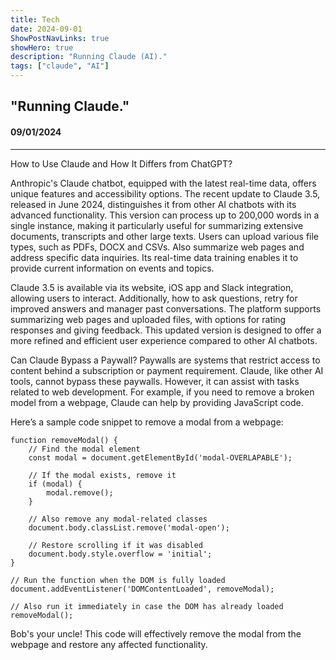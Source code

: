 ```yaml
---
title: Tech
date: 2024-09-01
ShowPostNavLinks: true
showHero: true
description: "Running Claude (AI)."
tags: ["claude", "AI"]
---
```

## "Running Claude."
#### 09/01/2024 
___
How to Use Claude and How It Differs from ChatGPT?

Anthropic's Claude chatbot, equipped with the latest real-time data, offers unique features and accessibility options. The recent update to Claude 3.5, released in June 2024, distinguishes it from other AI chatbots with its advanced functionality. This version can process up to 200,000 words in a single instance, making it particularly useful for summarizing extensive documents, transcripts and other large texts. Users can upload various file types, such as PDFs, DOCX and CSVs. Also summarize web pages and address specific data inquiries. Its real-time data training enables it to provide current information on events and topics.

Claude 3.5 is available via its website, iOS app and Slack integration, allowing users to interact. Additionally, how to ask questions, retry for improved answers and manager past conversations. The platform supports summarizing web pages and uploaded files, with options for rating responses and giving feedback. This updated version is designed to offer a more refined and efficient user experience compared to other AI chatbots.

Can Claude Bypass a Paywall?
Paywalls are systems that restrict access to content behind a subscription or payment requirement. Claude, like other AI tools, cannot bypass these paywalls. However, it can assist with tasks related to web development. For example, if you need to remove a broken model from a webpage, Claude can help by providing JavaScript code. 

Here’s a sample code snippet to remove a modal from a webpage:
    
    function removeModal() {
        // Find the modal element
        const modal = document.getElementById('modal-OVERLAPABLE');

        // If the modal exists, remove it
        if (modal) {
            modal.remove();
        }

        // Also remove any modal-related classes
        document.body.classList.remove('modal-open');

        // Restore scrolling if it was disabled
        document.body.style.overflow = 'initial';
    }

    // Run the function when the DOM is fully loaded
    document.addEventListener('DOMContentLoaded', removeModal);

    // Also run it immediately in case the DOM has already loaded
    removeModal();

Bob's your uncle! This code will effectively remove the modal from the webpage and restore any affected functionality.